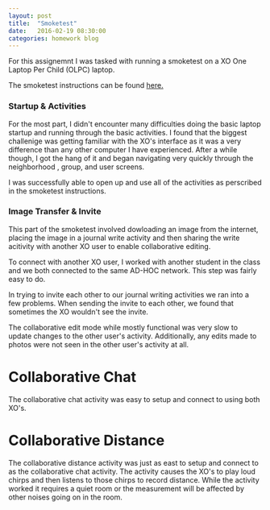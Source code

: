 ```yaml
---
layout: post
title:  "Smoketest"
date:   2016-02-19 08:30:00
categories: homework blog
---
```


For this assignemnt I was tasked with running a smoketest on a XO One Laptop
Per Child (OLPC) laptop.

The smoketest instructions can be found
[here.](http://wiki.laptop.org/go/Smoke_test/11.2.x/1_hour_smoke_test)

### Startup & Activities

For the most part, I didn't encounter many difficulties doing the basic laptop
startup and running through the basic activities. I found that the biggest
challenige was getting familiar with the XO's interface as it was a very
difference than any other computer I have experienced. After a while though,
I got the hang of it and began navigating very quickly through the neighborhood
, group, and user screens.

I was successfully able to open up and use all of the activities as perscribed
in the smoketest instructions.

### Image Transfer & Invite

This part of the smoketest involved dowloading an image from the internet,
placing the image in a journal write activity and then sharing the write
acitivity with another XO user to enable collaborative editing.

To connect with another XO user, I worked with another student in the class and
we both connected to the same AD-HOC network. This step was fairly easy to do.

In trying to invite each other to our journal writing activities we ran into a
few problems. When sending the invite to each other, we found that sometimes
the XO wouldn't see the invite. 

The collaborative edit mode while mostly functional was very slow to update
changes to the other user's activity. Additionally, any edits made to photos
were not seen in the other user's activity at all.

# Collaborative Chat

The collaborative chat activity was easy to setup and connect to using both
XO's.

# Collaborative Distance

The collaborative distance activity was just as east to setup and connect to as
the collaborative chat activity. The activity causes the XO's to play loud
chirps and then listens to those chirps to record distance. While the activity
worked it requires a quiet room or the measurement will be affected by other
noises going on in the room.
